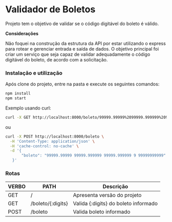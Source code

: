 # Validador de Boletos

Projeto tem o objetivo de validar se o código digitável do boleto é válido.

**Considerações**

Não foquei na construção da estrutura da API por estar utilizando o express para rotear e gerenciar entrada e saída de dados. O objetivo principal foi criar um serviço que seja capaz de validar adequadamente o código digitável do boleto, de acordo com a solicitação.


### Instalação e utilização

Após clone do projeto, entre na pasta e execute os seguintes comandos:

```bash
npm install
npm start
```

Exemplo usando curl:

```bash
curl -X GET http://localhost:8000/boleto/99999.99999%2099999.999999%209999
```

ou

```bash
curl -X POST http://localhost:8000/boleto \
  -H 'Content-Type: application/json' \
  -H 'cache-control: no-cache' \
  -d '{
	   "boleto": "99999.99999 99999.999999 99999.999999 9 99999999999"
   }'
```


### Rotas

VERBO | PATH | Descrição
----- | ---- | ----------
GET | / | Apresenta versão do projeto
GET | /boleto/{:digits} | Valida {:digits} do boleto informado
POST | /boleto | Valida boleto informado
